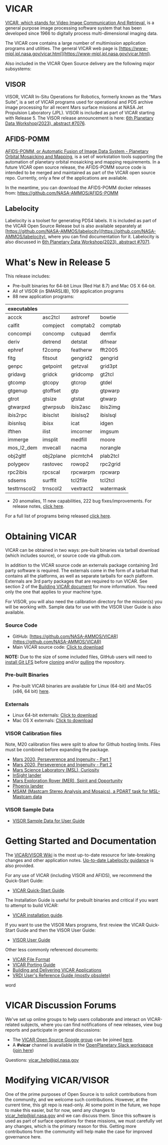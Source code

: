 # VICAR
[VICAR, which stands for Video Image Communication And Retrieval,](https://www.hou.usra.edu/meetings/planetdata2015/pdf/7059.pdf) is a general purpose image processing software system that has been developed since 1966 to digitally process multi-dimensional imaging data.

The VICAR core contains a large number of multimission application programs and utilities.  The general VICAR web page is [https://www-mipl.jpl.nasa.gov/vicar.html](https://www-mipl.jpl.nasa.gov/vicar.html).

Also included in the VICAR Open Source delivery are the following major subsystems:

## VISOR
VISOR, VICAR In-Situ Operations for Robotics, formerly known as the “Mars Suite”, is a set of VICAR programs used for operational and PDS
archive image processing for all recent Mars surface missions at NASA Jet Propulsion Laboratory (JPL). VISOR is included as part of VICAR starting with Release 5.  The VISOR release announcement is here: [6th Planetary Data Workshop(2023), abstract #7076](https://www.hou.usra.edu/meetings/planetdata2023/pdf/7076.pdf).

## AFIDS-POMM
[AFIDS-POMM, or Automatic Fusion of Image Data System - Planetary Orbital Mosaicking and Mapping,](https://www.hou.usra.edu/meetings/lpsc2023/pdf/1261.pdf) is a set of workstation tools supporting the automation of planetary orbital mosaicking and mapping requirements. In a future VICAR open source release, the AFIDS-POMM source code is intended to be merged and maintained as part of the VICAR open source repo.  Currently, only a few of the applications are available.

In the meantime, you can download the AFIDS-POMM docker releases from: https://github.com/NASA-AMMOS/AFIDS-POMM

## Labelocity
Labelocity is a toolset for generating PDS4 labels.  It is included as part of the VICAR Open Source Release but is also available separately at [https://github.com/NASA-AMMOS/labelocity](https://github.com/NASA-AMMOS/labelocity), where you can find documentation for it.  Labelocity is also discussed in [6th Planetary Data Workshop(2023), abstract #7071](https://www.hou.usra.edu/meetings/planetdata2023/pdf/7071.pdf).

# What's New in Release 5

This release includes:

- Pre-built binaries for 64-bit Linux (Red Hat 8.7) and Mac OS X 64-bit. 
- All of VISOR (in $MARSLIB), 109 application programs
- 88 new application programs: 

| executables |  |  |  |
| - | - | - | - |
| accck | asc2tcl | astroref | bowtie |
| calfit | compject | comptab2 | comptab |
| concompi | concomp | cutquad | demfix |
| deriv | detrend | detstat | difnear |
| ephref | f2comp | featherw | fft2005 |
| fitg | fitsout | gengrid2 | gengrid |
| genpc | getpoint | getzval | grid3pt |
| gridavg | gridck | gridcomp | gt2tcl |
| gtcomp | gtcopy | gtcrop | gtdel |
| gtgenup | gtoffset | gtp | gtpwarp |
| gtrot | gtsize | gtstat | gtwarp |
| gtwarpxd | gtwrpsub | ibis2asc | ibis2img |
| ibis2rpc | ibisclst | ibislsq2 | ibislsql |
| ibisnlsq | ibisx | icat | idgen |
| ifthen | ilist | imcorner | imgsum |
| immerge | imsplit | medfill | moore |
| mos_l2_dem | mvecall | nacma | norangle |
| obj2gltf | obj2plane | picmtch4 | plab2tcl |
| polygeov | rastovec | rowop2 | rpc2grid |
| rpc2ibis | rpcscal | rpcwarpm | rpcwarp |
| sdsems | surffit | tcl2file | tcl2tcl |
| testtrnscol2 | trnscol2 | vextract2 | watermask |

- 20 anomalies, 11 new capabilities, 222 bug fixes/improvements. For release notes, [click here](vos/docsource/vicar/VOS5-Release-Notes.pdf).

For a full list of programs being released [click here](vos/docsource/vicar/VICAR_OS_contents_v5.0.pdf).

# Obtaining VICAR

VICAR can be obtained in two ways: pre-built binaries via tarball download (which includes source), or source code via github.com.

In addition to the VICAR source code an externals package containing 3rd party software is required.  The externals come in the form of a tarball that contains all the platforms, as well as separate tarballs for each platform.  Externals are 3rd party packages that are required to run VICAR. See section 2 of the [Building VICAR document](vos/docsource/vicar/VICAR_build_5.0.pdf) for more information. You need only the one that
applies to your machine type.

For VISOR, you will also need the calibration directory for the mission(s) you will be working with.  Sample data for use with the VISOR User Guide is also available.

### Source Code

* GitHub: [https://github.com/NASA-AMMOS/VICAR](https://github.com/NASA-AMMOS/VICAR)
* Main VICAR source code:  [Click to download](https://github.com/NASA-AMMOS/VICAR/tarball/master)  

**NOTE:** Due to the size of some included files, GitHub users will need to [install Git LFS](https://docs.github.com/en/repositories/working-with-files/managing-large-files/installing-git-large-file-storage) before [cloning](https://docs.github.com/en/get-started/using-git/getting-changes-from-a-remote-repository#cloning-a-repository) and/or [pulling](https://docs.github.com/en/get-started/using-git/getting-changes-from-a-remote-repository#pulling-changes-from-a-remote-repository) the repository.

### Pre-built Binaries

* Pre-built VICAR binaries are available for Linux (64-bit) and MacOS (x86, 64 bit) [here](https://github.com/NASA-AMMOS/VICAR/releases).

### Externals

* Linux 64-bit externals:  [Click to download](https://github.com/NASA-AMMOS/VICAR/releases/download/5.0/vicar_open_ext_x86-64-linx_5.0.tar.gz)
* Mac OS X externals:  [Click to download](https://github.com/NASA-AMMOS/VICAR/releases/download/5.0/vicar_open_ext_mac64-osx_5.0.tar.gz)

### VISOR Calibration files
Note, M20 calibration files were split to allow for Github hosting limits.  Files must be combined before expanding the package.
* [Mars 2020, Perseverence and Ingenuity - Part 1](https://github.com/NASA-AMMOS/VICAR/releases/download/5.0/visor_calibration_20230608_m20.tar.gzaa)
* [Mars 2020, Perseverence and Ingenuity - Part 2](https://github.com/NASA-AMMOS/VICAR/releases/download/5.0/visor_calibration_20230608_m20.tar.gzab)
* [Mars Science Laboratory (MSL), Curiosity](https://github.com/NASA-AMMOS/VICAR/releases/download/5.0/visor_calibration_20230608_msl.tar.gz)
* [InSight lander](https://github.com/NASA-AMMOS/VICAR/releases/download/5.0/visor_calibration_20230608_nsyt.tar.gz)
* [Mars Exploration Rover (MER), Spirit and Opportunity](https://github.com/NASA-AMMOS/VICAR/releases/download/5.0/visor_calibration_20230608_mer.tar.gz)
* [Phoenix lander](https://github.com/NASA-AMMOS/VICAR/releases/download/5.0/visor_calibration_20230608_phx.tar.gz)
* [MSAM (Mastcam Stereo Analysis and Mosaics), a PDART task for MSL-Mastcam data](https://github.com/NASA-AMMOS/VICAR/releases/download/5.0/visor_calibration_20230608_msam.tar.gz)

### VISOR Sample Data

* [VISOR Sample Data for User Guide](https://github.com/NASA-AMMOS/VICAR/releases/download/5.0/visor_sample_data_20230623.tar.gz)

# Getting Started and Documentation

The [VICAR/VISOR Wiki](https://github.com/NASA-AMMOS/VICAR/wiki/VICAR-VISOR-Notes) is the most up-to-date resource for late-breaking changes and other application notes. [Up-to-date Labelocity guidance](https://github.com/NASA-AMMOS/VICAR/wiki/Labelocity-Notes) is also provided.

For any use of VICAR (including VISOR and AFIDS), we recommend the Quick-Start Guide:

* [VICAR Quick-Start Guide](vos/docsource/vicar/VICAR_guide_5.0.pdf).

The Installation Guide is useful for prebuilt binaries and critical if you want to attempt to build VICAR:

* [VICAR installation guide](vos/docsource/vicar/VICAR_build_5.0.pdf).

If you want to use the VISOR Mars programs, first review the VICAR Quick-Start Guide and then the VISOR User Guide:

* [VISOR User Guide](vos/docsource/vicar/VISORUserGuide_v1_0.pdf)

Other less commonly referenced documents:
* [VICAR File Format](https://www-mipl.jpl.nasa.gov/external/VICAR_file_fmt.pdf)
* [VICAR Porting Guide](https://www-mipl.jpl.nasa.gov/portguide/portguide.html)
* [Building and Delivering VICAR Applications](https://www-mipl.jpl.nasa.gov/buildapps/)
* [VRDI User's Reference Guide (mostly obsolete)](https://www-mipl.jpl.nasa.gov/vrdi/vrdi.html)

word

# VICAR Discussion Forums

We've set up online groups to help users collaborate and interact on VICAR-related subjects, where you can find notifications of new releases, view bug reports and participate in general discussions:
* The [VICAR Open Source Google group](https://groups.google.com/forum/#!forum/vicar-open-source/) can be joined [here](https://groups.google.com/forum/#!forum/vicar-open-source/join).
* A **#vicar** channel is available in the [OpenPlanetary Slack workspace](http://openplanetary.slack.com/) ([join here](https://www.openplanetary.org/join))

Questions: [vicar_help@jpl.nasa.gov](mailto:vicar_help@jpl.nasa.gov)

# Modifying VICAR/VISOR

One of the prime purposes of Open Source is to solicit contributions from the community, and we welcome such contributions.  However, at the current time, this git repo is read-only.  At some point in the future, we hope to make this easier, but for now, send any changes to [vicar_help@jpl.nasa.gov](mailto:vicar_help@jpl.nasa.gov) and we can discuss them.  Since this software is used as part of surface operations for these missions, we must carefully vet any changes, which is the primary reason for this.  Getting more contributions from the community will help make the case for improved governance here.
